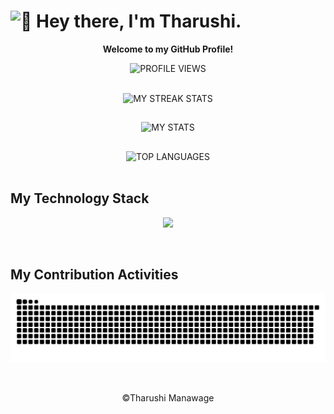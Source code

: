 <h1> <img alt="👋" width="30px" src="https://github.com/TheDudeThatCode/TheDudeThatCode/blob/master/Assets/Hi.gif"> Hey there, I'm Tharushi. </h1>

<!--
**tharushi-manawage/tharushi-manawage** is a ✨ _special_ ✨ repository because its `README.md` (this file) appears on your GitHub profile.

Here are some ideas to get you started:

- 🔭 I’m currently working on ...
- 🌱 I’m currently learning ...
- 👯 I’m looking to collaborate on ...
- 🤔 I’m looking for help with ...
- 💬 Ask me about ...
- 📫 How to reach me: ...
- 😄 Pronouns: ...
- ⚡ Fun fact: ...
-->

<p align="center"> <b> Welcome to my GitHub Profile! </b> </p>

<p align="center">
  <img alt="PROFILE VIEWS" src="https://komarev.com/ghpvc/?username=tharushi-manawage"/>
</p>

<br>

<div align="center">
  <img alt="MY STREAK STATS" src="https://github-readme-streak-stats.herokuapp.com/?user=tharushi-manawage&theme=gruvbox&border_radius=3%"/>

  ##

  <!-- ![tharushi's github stats](https://github-readme-stats.vercel.app/api?username=tharushi-manawage&show_icons=true&theme=gruvbox)  -->
  <img alt="MY STATS" src="https://github-readme-stats.vercel.app/api?username=tharushi-manawage&show_icons=true&theme=gruvbox&border_radius=15%"/>

  ##

  <!-- ![Top Langs](https://github-readme-stats.vercel.app/api/top-langs/?username=tharushi-manawage&layout=compact&theme=gruvbox) -->
  <img alt="TOP LANGUAGES" src="https://github-readme-stats.vercel.app/api/top-langs/?username=tharushi-manawage&layout=compact&theme=gruvbox&border_radius=15%"/>
</div>

<br>

## My Technology Stack

<p align="center">
  <img src="https://skillicons.dev/icons?i=html,css,java,javascript,ts,bootstrap,angular,spring,nodejs,npm,express,nestjs,mysql,postgres,docker,git,github,postman,googlecloud,windows,linux,figma&theme=light">
</p>

<br>

## My Contribution Activities

<div align="center">
  <!--  <img alt="CONTRIBUTIONS GRID" src="https://raw.githubusercontent.com/salesp07/salesp07/output/github-contribution-grid-snake.svg"/>  -->
  
  <!--  ![snake gif](https://github.com/tharushi-manawage/tharushi-manawage/blob/output/github-snake-dark.svg)  -->
  <img alt="MY CONTRIBUTIONS GRID" src="https://github.com/tharushi-manawage/tharushi-manawage/blob/output/github-snake-dark.svg"/>
</div>

<br>

##

<p align="center"> ©Tharushi Manawage </p>
